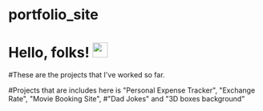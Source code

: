 ﻿# portfolio_site
 
# Hello, folks! <img src="https://raw.githubusercontent.com/MartinHeinz/MartinHeinz/master/wave.gif" width="30px">

#These are the projects that I've worked so far.

#Projects that are includes here is "Personal Expense Tracker", "Exchange Rate", "Movie Booking Site",
#"Dad Jokes" and "3D boxes background"

